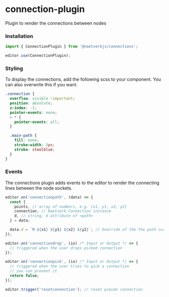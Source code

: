 # connection-plugin

Plugin to render the connections between nodes  

### Installation

```js
import { ConnectionPlugin } from '@naetverkjs/connections';

editor.use(ConnectionPlugin);
```

### Styling
To display the connections, add the following scss to your component. You can also overwrite this if you want. 

```scss
.connection {
  overflow: visible !important;
  position: absolute;
  z-index: -1;
  pointer-events: none;
  > * {
    pointer-events: all;
  }

  .main-path {
    fill: none;
    stroke-width: 5px;
    stroke: steelblue;
  }
}
```

### Events
The connections plugin adds events to the editor to render the connecting lines between the node sockets. 
```js
editor.on('connectionpath', (data) => {
  const {
    points, // array of numbers, e.g. [x1, y1, x2, y2]
    connection, // Naetverk.Connection instance
    d, // string, d attribute of <path>
  } = data;

  data.d = `M ${x1} ${y1} ${x2} ${y2}`; // Override of the the path curve
});
```

```js
editor.on('connectiondrop', (io) /* Input or Output */ => {
  // triggered when the user drops picked connection
});
```

```js
editor.on('connectionpick', (io) /* Input or Output */ => {
  // triggered when the user tries to pick a connection
  // you can prevent it
  return false;
});

editor.trigger('resetconnection'); // reset pseudo connection
```
